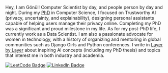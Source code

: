 Hey, I am Gönül! Computer Scientist by day, and people person by day and night. During my [PhD](https://drive.google.com/file/d/1x7zLq8lsl7mp05H2NlNhHBs3zTRPzwWo/view?usp=sharing) in Computer Science, I focused on Trustworthy AI (privacy, uncertainty, and explainability), designing personal assistants capable of helping users manage their privacy online. Completing my PhD was a significant and proud milestone in my life. As for my post-PhD life, I currently work as a Data Scientist. I am also a passionate advocate for women in technology, with a history of organizing and mentoring in global communities such as Django Girls and Python conferences. I write in [Layer by Layer](https://substack.com/@layerbylayer) about inspiring AI concepts (including my PhD thesis) and topics that interest me in both industry and academia.

[![LeetCode Badge](https://img.shields.io/badge/LeetCode-Profile-informational?style=flat&logo=leetcode&logoColor=white&color=1CA2F1)](https://leetcode.com/gonul_ayci/)
[![LinkedIn Badge](https://img.shields.io/badge/LinkedIn-Profile-informational?style=flat&logo=linkedin&logoColor=white&color=0D76A8)](https://www.linkedin.com/in/gonul-ayci/)
